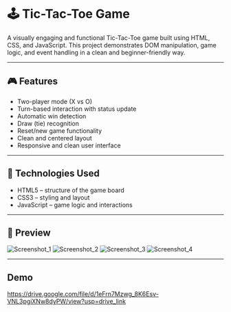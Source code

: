 
# 🕹️ Tic-Tac-Toe Game

A visually engaging and functional Tic-Tac-Toe game built using HTML, CSS, and JavaScript. This project demonstrates DOM manipulation, game logic, and event handling in a clean and beginner-friendly way.

---

## 🎮 Features

- Two-player mode (X vs O)
- Turn-based interaction with status update
- Automatic win detection
- Draw (tie) recognition
- Reset/new game functionality
- Clean and centered layout
- Responsive and clean user interface

---

## 📁 Technologies Used

- HTML5 – structure of the game board
- CSS3 – styling and layout
- JavaScript – game logic and interactions

---

## 📸 Preview

![Screenshot_1](https://github.com/user-attachments/assets/58e3a02d-b5d9-428f-a9d8-e917119cf1e9)
![Screenshot_2](https://github.com/user-attachments/assets/6885f659-58a4-4fd0-971a-5268ef9162e1)
![Screenshot_3](https://github.com/user-attachments/assets/3ea5a995-e075-41f8-84cd-3dd5a2f5d430)
![Screenshot_4](https://github.com/user-attachments/assets/69e0f185-0a91-4032-82cd-c987eb7c08bb)

---

## Demo

https://drive.google.com/file/d/1eFrn7Mzwg_8K6Esv-VNL3pgiXNw8dyPW/view?usp=drive_link

